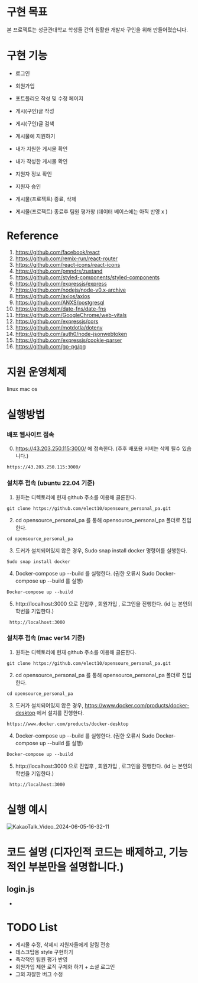 # 구현 목표
본 프로젝트는 성균관대학교 학생들 간의 원활한 개발자 구인을 위해 만들어졌습니다.

# 구현 기능
+ 로그인
+ 회원가입
+ 포트폴리오 작성 및 수정 페이지

+ 게시(구인)글 작성
+ 게시(구인)글 검색
+ 게시물에 지원하기
+ 내가 지원한 게시물 확인
+ 내가 작성한 게시물 확인

+ 지원자 정보 확인
+ 지원자 승인
+ 게시물(프로젝트) 종료, 삭제
+ 게시물(프로젝트) 종료후 팀원 평가창 (데이터 베이스에는 아직 반영 x )

# Reference
1. https://github.com/facebook/react
2. https://github.com/remix-run/react-router
3. https://github.com/react-icons/react-icons
4. https://github.com/pmndrs/zustand
5. https://github.com/styled-components/styled-components
6. https://github.com/expressjs/express
7. https://github.com/nodejs/node-v0.x-archive
8. https://github.com/axios/axios
9. https://github.com/ANXS/postgresql
10. https://github.com/date-fns/date-fns
11. https://github.com/GoogleChrome/web-vitals
12. https://github.com/expressjs/cors
13. https://github.com/motdotla/dotenv
14. https://github.com/auth0/node-jsonwebtoken
15. https://github.com/expressjs/cookie-parser
16. https://github.com/go-pg/pg

# 지원 운영체제 
linux
mac os 

# 실행방법 
### 배포 웹사이트 접속
0. https://43.203.250.115:3000/ 에 접속한다. (추후 배포용 서버는 삭제 될수 있습니다.)

 ```https://43.203.250.115:3000/```

### 설치후 접속 (ubuntu 22.04 기준)
1. 원하는 디렉토리에 현재 github 주소를 이용해 클론한다.
```
git clone https://github.com/elect10/opensoure_personal_pa.git
```
2. cd opensource_personal_pa 를 통해 opensource_personal_pa 폴더로 진입한다.
```
cd opensource_personal_pa
```
3. 도커가 설치되어있지 않은 경우, Sudo snap install docker 명령어를 실행한다.
```
Sudo snap install docker
```
4. Docker-compose up --build 를 실행한다. (권한 오류시 Sudo Docker-compose up --build 를 실행)
```
Docker-compose up --build
```
5. http://localhost:3000 으로 진입후 , 회원가입 , 로그인을 진행한다. (id 는 본인의 학번을 기입한다.)
```
 http://localhost:3000
```
### 설치후 접속 (mac ver14 기준)
1. 원하는 디렉토리에 현재 github 주소를 이용해 클론한다.
```
git clone https://github.com/elect10/opensoure_personal_pa.git
```
2. cd opensource_personal_pa 를 통해 opensource_personal_pa 폴더로 진입한다.
```
cd opensource_personal_pa
```
3. 도커가 설치되어있지 않은 경우, https://www.docker.com/products/docker-desktop 에서 설치를 진행한다.
```
https://www.docker.com/products/docker-desktop
```
4. Docker-compose up --build 를 실행한다. (권한 오류시 Sudo Docker-compose up --build 를 실행)
```
Docker-compose up --build
```
5. http://localhost:3000 으로 진입후 , 회원가입 , 로그인을 진행한다. (id 는 본인의 학번을 기입한다.)
```
 http://localhost:3000
```

# 실행 예시
![KakaoTalk_Video_2024-06-05-16-32-11](https://github.com/elect10/opensoure_personal_pa/assets/133738655/e30b3a36-074f-4e56-8477-ad0c14eed6bb)

# 코드 설명 (디자인적 코드는 배제하고, 기능적인 부분만을 설명합니다.)
## login.js
+ 






# TODO List
+ 게시물 수정, 삭제시 지원자들에게 알림 전송
+ 데스크탑용 style 구현하기
+ 즉각적인 팀원 평가 반영
+ 회원가입 제한 로직 구체화 하기 + 소셜 로그인
+ 그외 자잘한 버그 수정











